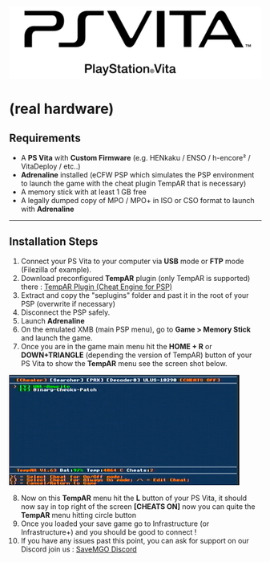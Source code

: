![PSVita Logo](../assets/PlayStation_Vita_logo.svg.png)
# (real hardware)

## Requirements
- A **PS Vita** with **Custom Firmware** (e.g. HENkaku / ENSO / h-encore² / VitaDeploy / etc..)
- **Adrenaline** installed (eCFW PSP which simulates the PSP environment to launch the game with the cheat plugin TempAR that is necessary)
- A memory stick with at least 1 GB free
- A legally dumped copy of MPO / MPO+ in ISO or CSO format to launch with **Adrenaline**

---

## Installation Steps
1. Connect your PS Vita to your computer via **USB** mode or **FTP** mode (Filezilla of example).
2. Download preconfigured **TempAR** plugin (only TempAR is supported) there : [TempAR Plugin (Cheat Engine for PSP)](https://github.com/snakeswiss/Tutorial-setting-up-MPO-MPO-Online/raw/main/assets/tempar_163.7z)
3. Extract and copy the "seplugins" folder and past it in the root of your PSP (overwrite if necessary) 
4. Disconnect the PSP safely.
5. Launch **Adrenaline**
6. On the emulated XMB (main PSP menu), go to **Game > Memory Stick** and launch the game.
7. Once you are in the game main menu hit the **HOME + R** or **DOWN+TRIANGLE** (depending the version of TempAR) button of your PS Vita to show the **TempAR** menu see the screen shot below.

![TempAR example menu](../assets/TempAR.png)

8. Now on this **TempAR** menu hit the **L** button of your PS Vita, it should now say in top right of the screen **[CHEATS ON]** now you can quite the **TempAR** menu hitting circle button
8. Once you loaded your save game go to Infrastructure (or Infrastructure+) and you should be good to connect !
9. If you have any issues past this point, you can ask for support on our Discord join us : [SaveMGO Discord](https://discord.gg/mgo2pc)
